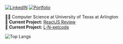 <!-- https://img.shields.io/static/v1?label=LinkedIN&message=%20&color=blue&logo=linkedin -->
[![LinkedIN](https://img.shields.io/static/v1?label=LinkedIN&message=%20&color=blue&logo=linkedin)](ahref="https://www.linkedin.com/in/bishal0922/" ) 
[![Portfolio](https://img.shields.io/static/v1?label=Portfolio&message=%20&color=green)](https://www.bishalgiri.com/)



👨‍🎓 Computer Science at University of Texas at Arlington  
🚧 **Current Project:** [ReactJS Review](https://github.com/bishal0922/reactjs-review)
</br>🚧 **Current Project:** [L-N-eetcode](https://github.com/bishal0922/-l-n-eetcode)


![Top Langs](https://github-readme-stats.vercel.app/api/top-langs/?username=bishal0922&layout=compact)

